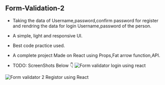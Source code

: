 ## Form-Validation-2
- Taking the data of Username,password,confirm password for register and rendring the data for login Username,password of the person.
- A simple, light and responsive UI.
- Best code practice used.
- A complete project Made on React using Props,Fat arrow function,API.

- TODO: ScreenShots Below 👇
![Form validator login using react](https://user-images.githubusercontent.com/102934270/212277811-c8bab58a-6bb8-422a-b70a-ad0084d7a8f3.jpg)

![Form validator 2 Registor using React](https://user-images.githubusercontent.com/102934270/212277964-f98193b5-1228-46d9-bbfb-9b971db1f215.jpg)
